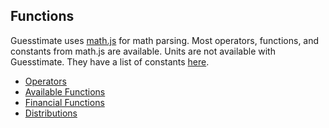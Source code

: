 ## Functions

Guesstimate uses [math.js](http://mathjs.org/) for math parsing. Most operators, functions, and constants from math.js
are available. Units are not available with Guesstimate. They have a list of constants
[here](http://mathjs.org/docs/reference/constants.html).

* [Operators](operators.md)
* [Available Functions](existing_functions.md)
* [Financial Functions](finance_functions.md)
* [Distributions](distributions.md)
